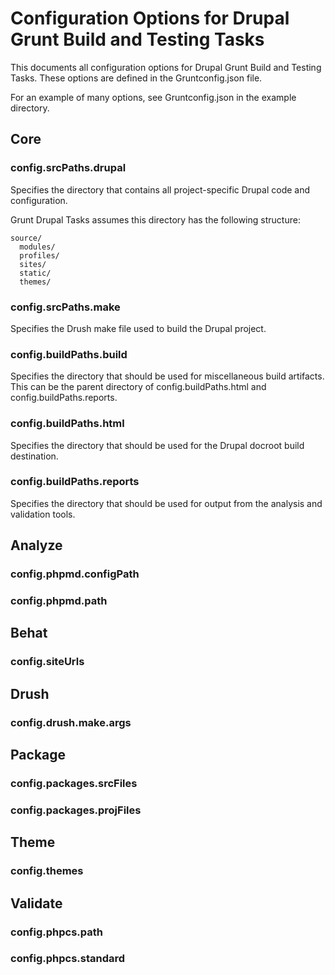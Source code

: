 
# Configuration Options for Drupal Grunt Build and Testing Tasks

This documents all configuration options for Drupal Grunt Build and Testing
Tasks. These options are defined in the Gruntconfig.json file.

For an example of many options, see Gruntconfig.json in the example directory.

## Core

### config.srcPaths.drupal

Specifies the directory that contains all project-specific Drupal code and configuration.

Grunt Drupal Tasks assumes this directory has the following structure:

```
source/
  modules/
  profiles/
  sites/
  static/
  themes/
```

### config.srcPaths.make

Specifies the Drush make file used to build the Drupal project.

### config.buildPaths.build

Specifies the directory that should be used for miscellaneous build artifacts. This can be the parent directory of config.buildPaths.html and config.buildPaths.reports.

### config.buildPaths.html

Specifies the directory that should be used for the Drupal docroot build destination.

### config.buildPaths.reports

Specifies the directory that should be used for output from the analysis and validation tools.

## Analyze

### config.phpmd.configPath

### config.phpmd.path

## Behat

### config.siteUrls

## Drush

### config.drush.make.args

## Package

### config.packages.srcFiles

### config.packages.projFiles

## Theme

### config.themes

## Validate

### config.phpcs.path

### config.phpcs.standard
